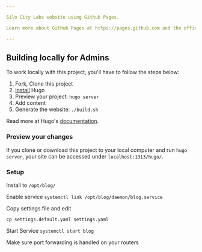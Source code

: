 ```yaml
---

Silo City Labs website using Github Pages.

Learn more about Github Pages at https://pages.github.com and the official [documentation](https://help.github.com/en/categories/github-pages-basics). Anyone can create a pull request to publish an article or make a fix based on issues. We just ask that you copy one of the templates in /content/post/samples/. Only admins are allowed to save drafts in the repo.

---
```


## Building locally for Admins

To work locally with this project, you'll have to follow the steps below:

1. Fork, Clone this project
2. [Install](https://gohugo.io/overview/installing/) Hugo
3. Preview your project: `hugo server`
4. Add content
5. Generate the website: `./build.sh`

Read more at Hugo's [documentation](https://gohugo.io/overview/introduction/).

### Preview your changes

If you clone or download this project to your local computer and run `hugo server`,
your site can be accessed under `localhost:1313/hugo/`.


### Setup

Install to `/opt/blog/`

Enable service `systemctl link /opt/blog/daemon/blog.service`

Copy settings file and edit

`cp settings.default.yaml settings.yaml`

Start Service `systemctl start blog`

Make sure port forwarding is handled on your routers